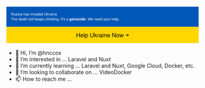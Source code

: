 [![Stand with Ukraine](https://raw.githubusercontent.com/vshymanskyy/StandWithUkraine/main/banner2-direct.svg)](https://vshymanskyy.github.io/StandWithUkraine)

- 👋 Hi, I’m @hnccox
- 👀 I’m interested in ... Laravel and Nuxt
- 🌱 I’m currently learning ... Laravel and Nuxt, Google Cloud, Docker, etc.
- 💞️ I’m looking to collaborate on ... VideoDocker
- 📫 How to reach me ... 

<!---
hnccox/hnccox is a ✨ special ✨ repository because its `README.md` (this file) appears on your GitHub profile.
You can click the Preview link to take a look at your changes.
--->
